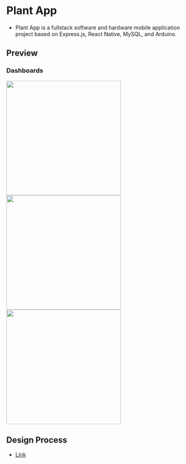 # Plant App
- Plant App is a fullstack software and hardware mobile application project based on Express.js, React Native, MySQL, and Arduino.
## Preview
### Dashboards

<img src = "https://github.com/RubyQianru/Plant-App/assets/142470034/891dd01d-62ef-4f92-aa9e-4fa6fdbe36ec" width = 300>
<img src = "https://github.com/RubyQianru/Plant-App/assets/142470034/4a077c2b-167f-47d6-aa28-54f847a0e456" width = 300>
<img src = "https://github.com/RubyQianru/Plant-App/assets/142470034/62b14702-b5a0-498b-b2a6-7b7d6592025f" width = 300>

## Design Process
- [Link](https://rubyqianru.cargo.site/Plant-App)
